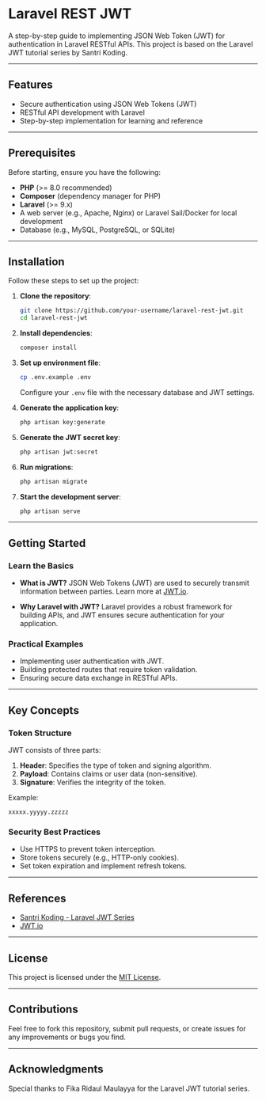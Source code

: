 # Laravel REST JWT

A step-by-step guide to implementing JSON Web Token (JWT) for authentication in Laravel RESTful APIs. This project is based on the Laravel JWT tutorial series by Santri Koding.

---

## Features

-   Secure authentication using JSON Web Tokens (JWT)
-   RESTful API development with Laravel
-   Step-by-step implementation for learning and reference

---

## Prerequisites

Before starting, ensure you have the following:

-   **PHP** (>= 8.0 recommended)
-   **Composer** (dependency manager for PHP)
-   **Laravel** (>= 9.x)
-   A web server (e.g., Apache, Nginx) or Laravel Sail/Docker for local development
-   Database (e.g., MySQL, PostgreSQL, or SQLite)

---

## Installation

Follow these steps to set up the project:

1. **Clone the repository**:

    ```bash
    git clone https://github.com/your-username/laravel-rest-jwt.git
    cd laravel-rest-jwt
    ```

2. **Install dependencies**:

    ```bash
    composer install
    ```

3. **Set up environment file**:

    ```bash
    cp .env.example .env
    ```

    Configure your `.env` file with the necessary database and JWT settings.

4. **Generate the application key**:

    ```bash
    php artisan key:generate
    ```

5. **Generate the JWT secret key**:

    ```bash
    php artisan jwt:secret
    ```

6. **Run migrations**:

    ```bash
    php artisan migrate
    ```

7. **Start the development server**:
    ```bash
    php artisan serve
    ```

---

## Getting Started

### Learn the Basics

-   **What is JWT?**
    JSON Web Tokens (JWT) are used to securely transmit information between parties. Learn more at [JWT.io](https://jwt.io/introduction/).

-   **Why Laravel with JWT?**
    Laravel provides a robust framework for building APIs, and JWT ensures secure authentication for your application.

### Practical Examples

-   Implementing user authentication with JWT.
-   Building protected routes that require token validation.
-   Ensuring secure data exchange in RESTful APIs.

---

## Key Concepts

### Token Structure

JWT consists of three parts:

1. **Header**: Specifies the type of token and signing algorithm.
2. **Payload**: Contains claims or user data (non-sensitive).
3. **Signature**: Verifies the integrity of the token.

Example:

```
xxxxx.yyyyy.zzzzz
```

### Security Best Practices

-   Use HTTPS to prevent token interception.
-   Store tokens securely (e.g., HTTP-only cookies).
-   Set token expiration and implement refresh tokens.

---

## References

-   [Santri Koding - Laravel JWT Series](https://santrikoding.com/apa-itu-jwt)
-   [JWT.io](https://jwt.io/)

---

## License

This project is licensed under the [MIT License](LICENSE).

---

## Contributions

Feel free to fork this repository, submit pull requests, or create issues for any improvements or bugs you find.

---

## Acknowledgments

Special thanks to Fika Ridaul Maulayya for the Laravel JWT tutorial series.
